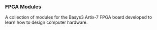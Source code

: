 ### FPGA Modules
A collection of modules for the Basys3 Artix-7 FPGA board developed to learn how to design computer hardware.
